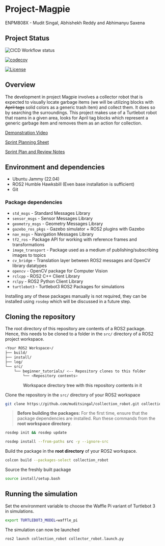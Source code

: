 # Project-Magpie

ENPM808X - Mudit Singal, Abhishekh Reddy and Abhimanyu Saxena

## Project Status

![CICD Workflow status](https://github.com/muditsingal/collection_robot/workflows/run-unit-test-and-upload-codecov.yml/badge.svg)

[![codecov](https://codecov.io/gh/muditsingal/collection_robot/branch/dev2/graph/badge.svg)](https://codecov.io/gh/muditsingal/collection_robot)

[![License](https://img.shields.io/badge/license-MIT-blue.svg)](LICENSE)

## Overview

The development in project Magpie involves a collector robot that is expected to visually locate garbage items (we will be utilizing blocks with ~~April tags~~ solid colors as a generic trash item) and collect them. It does so by searching the surroundings. This project makes use of a Turtlebot robot that roams in a given area, looks for April tag blocks which represent a generic garbage item and removes them as an action for collection.

[Demonstration Video](https://www.youtube.com/watch?v=ugb6bS5b1xc)

[Sprint Planning Sheet](https://docs.google.com/spreadsheets/d/1aB_AL3CoJv4jf_V5iHIeneE0IcUH5RtSz64aUaEVvbM/edit?usp=sharing)

[Sprint Plan and Review Notes](https://docs.google.com/document/d/11TBs6DGolvmfTOMxNTo-zaF9SJSSREofYDMhL7Y_Msg/edit?usp=sharing)

## Environment and dependencies

- Ubuntu Jammy (22.04)
- ROS2 Humble Hawksbill (Even base installation is sufficient)
- Git

### Package dependencies

- `std_msgs` - Standard Messages Library
- `sensor_msgs` - Sensor Messages Library
- `geometry_msgs` - Geometry Messages Library
- `gazebo_ros_pkgs` - Gazebo simulator + ROS2 plugins with Gazebo
- `nav_msgs` - Navigation Messages Library
- `tf2_ros` - Package API for working with reference frames and transformations
- `image_transport` - Package used as a medium of publishing/subscribing images to topics
- `cv_bridge` - Translation layer between ROS2 messages and OpenCV library datatypes
- `opencv` - OpenCV package for Computer Vision
- `rclcpp` - ROS2 C++ Client Library
- `rclpy` - ROS2 Python Client Library
- `turtlebot3` - Turtlebot3 ROS2 Packages for simulations

Installing any of these packages manually is not required, they can be installed
using `rosdep` which will be discussed in a future step.

## Cloning the repository

The root directory of this repository are contents of a ROS2 package. Hence,
this needs to be cloned to a folder in the `src/` directory of a ROS2 project
workspace.

```bash
<Your ROS2 Workspace>/
├── build/
├── install/
├── log/
└── src/
    └── beginner_tutorials/ <-- Repository clones to this folder
        └── <Repository contents>
```

<p align="center">Workspace directory tree with this repository contents in it</p>

Clone the repository in the `src/` directory of your ROS2 workspace

```bash
git clone https://github.com/muditsingal/collection_robot.git collection_robot
```

>**Before building the packages:** For the first time, ensure that the package
> dependencies are installed. Run these commands from the **root workspace directory**.

```bash
rosdep init && rosdep update
```

```bash
rosdep install --from-paths src -y --ignore-src
```

Build the package in the **root directory** of your ROS2 workspace.

```bash
colcon build --packages-select collection_robot
```

Source the freshly built package

```bash
source install/setup.bash
```

## Running the simulation

Set the environment variable to choose the Waffle Pi variant of Turtlebot 3 in
simulations.

```bash
export TURTLEBOT3_MODEL=waffle_pi
```

The simulation can now be launched

```bash
ros2 launch collection_robot collector_robot.launch.py
```
